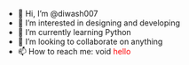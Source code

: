 - 👋 Hi, I’m @diwash007
- 👀 I’m interested in designing and developing
- 🌱 I’m currently learning Python
- 💞️ I’m looking to collaborate on anything
- 📫 How to reach me: void
<font color=red> hello
<!---
diwash007/diwash007 is a ✨ special ✨ repository because its `README.md` (this file) appears on your GitHub profile.
You can click the Preview link to take a look at your changes.
--->
